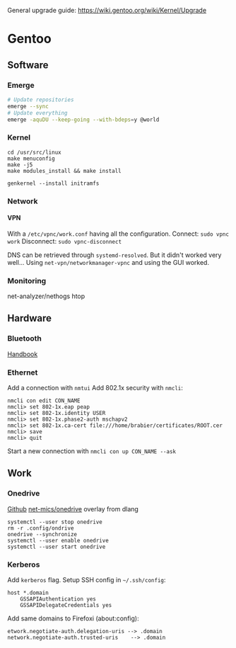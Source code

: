 General upgrade guide: https://wiki.gentoo.org/wiki/Kernel/Upgrade

Gentoo
======

Software
--------

### Emerge

```bash
# Update repositories
emerge --sync
# Update everything
emerge -aquDU --keep-going --with-bdeps=y @world
```

### Kernel

```
cd /usr/src/linux
make menuconfig
make -j5
make modules_install && make install
```

```
genkernel --install initramfs
```

### Network

#### VPN
With a `/etc/vpnc/work.conf` having all the configuration.
Connect: `sudo vpnc work`
Disconnect: `sudo vpnc-disconnect`

DNS can be retrieved through `systemd-resolved`. But it didn't worked very well...
Using `net-vpn/networkmanager-vpnc` and using the GUI worked.

### Monitoring

net-analyzer/nethogs
htop


Hardware
--------

### Bluetooth

[Handbook](https://wiki.gentoo.org/wiki/Bluetooth#Device_pairing)

### Ethernet

Add a connection with `nmtui`
Add 802.1x security with `nmcli`:
```
nmcli con edit CON_NAME
nmcli> set 802-1x.eap peap
nmcli> set 802-1x.identity USER
nmcli> set 802-1x.phase2-auth mschapv2
nmcli> set 802-1x.ca-cert file:///home/brabier/certificates/ROOT.cer
nmcli> save
nmcli> quit
```
Start a new connection with `nmcli con up CON_NAME --ask`

Work
----

### Onedrive

[Github](https://github.com/skilion/onedrive)
[net-mics/onedrive](https://gpo.zugaina.org/net-misc/onedrive) overlay from dlang
```
systemctl --user stop onedrive
rm -r .config/ondrive
onedrive --synchronize
systemctl --user enable onedrive
systemctl --user start onedrive
```

### Kerberos

Add `kerberos` flag.
Setup SSH config in `~/.ssh/config`:
```
host *.domain
    GSSAPIAuthentication yes
    GSSAPIDelegateCredentials yes
```
Add same domains to Firefoxi (about:config):
```
etwork.negotiate-auth.delegation-uris --> .domain
network.negotiate-auth.trusted-uris    --> .domain
```

